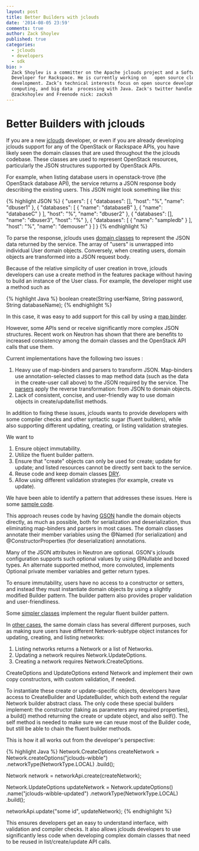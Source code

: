 ```yaml
---
layout: post
title: Better Builders with jclouds
date: '2014-08-05 23:59'
comments: true
author: Zack Shoylev
published: true
categories:
  - jclouds
  - developers
  - sdk
bio: >
  Zack Shoylev is a committer on the Apache jclouds project and a Software
  Developer for Rackspace. He is currently working on   open source cloud SDK
  development. Zack’s technical interests focus on open source development, cloud
  computing, and big data  processing with Java. Zack's twitter handle:
  @zackshoylev and Freenode nick: zacksh
---
```

# Better Builders with jclouds

If you are a new [jclouds](https://developer.rackspace.com/sdks/java/) developer, or even if you are already developing jclouds support for any of the OpenStack or Rackspace APIs, you have likely seen the domain classes that are used throughout the the jclouds codebase.
These classes are used to represent OpenStack resources, particularly the JSON structures supported by OpenStack APIs.

For example, when listing database users in openstack-trove (the OpenStack database API), the service returns a JSON response body describing the existing users. This JSON might look something like this:

{% highlight JSON %}
{
    "users": [
        {
            "databases": [],
            "host": "%",
            "name": "dbuser1"
        },
        {
            "databases": [
                {
                    "name": "databaseB"
                },
                {
                    "name": "databaseC"
                }
            ],
            "host": "%",
            "name": "dbuser2"
        },
        {
            "databases": [],
            "name": "dbuser3",
            "host": "%"
        },
        {
            "databases": [
                {
                    "name": "sampledb"
                }
            ],
            "host": "%",
            "name": "demouser"
        }
    ]
}
{% endhighlight %}

To parse the response, jclouds uses [domain classes](https://github.com/jclouds/jclouds/blob/master/apis/openstack-trove/src/main/java/org/jclouds/openstack/trove/v1/domain/User.java) to represent the JSON data returned by the service. The array of "users" is unwrapped into individual User domain objects. Conversely, when creating users, domain objects are transformed into a JSON request body.

Because of the relative simplicity of user creation in trove, jclouds developers can use a create method in the features package without having to build an instance of the User class. For example, the developer might use a method such as

{% highlight Java %}
boolean create(String userName, String password,  String databaseName);
{% endhighlight %}

In this case, it was easy to add support for this call by using a [map binder](https://github.com/jclouds/jclouds/blob/master/apis/openstack-trove/src/main/java/org/jclouds/openstack/trove/v1/binders/BindCreateUserToJson.java).

However, some APIs send or receive significantly more complex JSON structures. Recent work on Neutron has shown that there are benefits to increased consistency among the domain classes and the OpenStack API calls that use them.

Current implementations have the following two issues :

1. Heavy use of map-binders and parsers to transform JSON. Map-binders use  annotation-selected classes to map method data (such as the data in the create-user call above) to the JSON required by the service. The [parsers](https://github.com/jclouds/jclouds-labs-openstack/blob/master/openstack-neutron/src/main/java/org/jclouds/openstack/neutron/v2_0/functions/ParseNetworkDetails.java) apply the reverse transformation: from JSON to domain objects.
2. Lack of consistent, concise, and user-friendly way to use domain objects in create/update/list methods.

In addition to fixing these issues, jclouds wants to provide developers with some compiler checks and other syntactic sugar (fluent builders), while also supporting different updating, creating, or listing validation strategies.

We want to

1. Ensure object immutability.
2. Utilize the fluent builder pattern.
3. Ensure that "create" objects can only be used for create; update for update; and listed resources cannot be directly sent back to the service.
4. Reuse code and keep domain classes [DRY](http://en.wikipedia.org/wiki/Don't_repeat_yourself).
5. Allow using different validation strategies (for example, create vs update).

We have been able to identify a pattern that addresses these issues. Here is some [sample code](https://github.com/jclouds/jclouds-labs-openstack/blob/master/openstack-neutron/src/main/java/org/jclouds/openstack/neutron/v2/domain/Router.java).

This approach reuses code by having [GSON](https://code.google.com/p/google-gson/) handle the domain objects directly, as much as possible, both for serialization and deserialization, thus eliminating map-binders and parsers in most cases. The domain classes annotate their member variables using the @Named (for serialization) and @ConstructorProperties (for deserialization) annotations.

Many of the JSON attributes in Neutron are optional. GSON's jclouds configuration supports such optional values by using @Nullable and boxed types. An alternate supported method, more convoluted, implements Optional<T> private member variables and getter return types.

To ensure immutability, users have no access to a constructor or setters, and instead they must instantiate domain objects by using a slightly modified Builder pattern. The builder pattern also provides proper validation and user-friendliness.

Some [simpler classes](https://github.com/jclouds/jclouds-labs-openstack/blob/master/openstack-neutron/src/main/java/org/jclouds/openstack/neutron/v2/domain/AddressPair.java) implement the regular fluent builder pattern.

In [other cases](https://github.com/jclouds/jclouds-labs-openstack/blob/master/openstack-neutron/src/main/java/org/jclouds/openstack/neutron/v2/features/NetworkApi.java), the same domain class has several different purposes, such as making sure users have different Network-subtype object instances for updating, creating, and listing networks:

1. Listing networks returns a Network or a list of Networks.
2. Updating a network requires Network.UpdateOptions.
3. Creating a network requires Network.CreateOptions.

CreateOptions and UpdateOptions extend Network and implement their own copy constructors, with custom validation, if needed.

To instantiate these create or update-specific objects, developers have access to CreateBuilder and UpdateBuilder, which both extend the regular Network builder abstract class. The only code these special builders implement: the constructor (taking as parameters any required properties), a build() method returning the create or update object, and also self(). The self method is needed to make sure we can reuse most of the Builder code, but still be able to chain the fluent builder methods.

This is how it all works out from the developer's perspective:

{% highlight Java %}
Network.CreateOptions createNetwork = Network.createOptions("jclouds-wibble")
           .networkType(NetworkType.LOCAL)
           .build();

Network network = networkApi.create(createNetwork);

Network.UpdateOptions updateNetwork = Network.updateOptions()
           .name("jclouds-wibble-updated")
           .networkType(NetworkType.LOCAL)
           .build();

networkApi.update("some id", updateNetwork);
{% endhighlight %}

This ensures developers get an easy to understand interface, with validation and compiler checks. It also allows jclouds developers to use significantly less code when developing complex domain classes that need to be reused in list/create/update API calls.
